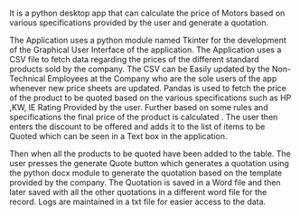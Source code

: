 It is a python desktop app that can calculate the price of Motors based on various
specifications provided by the user and generate a quotation.

The Application uses a python module named Tkinter for the development of the
Graphical User Interface of the application. The Application uses a CSV file to fetch
data regarding the prices of the different standard products sold by the company. The
CSV can be Easily updated by the Non-Technical Employees at the Company who are
the sole users of the app whenever new price sheets are updated. Pandas is used to
fetch the price of the product to be quoted based on the various specifications such as
HP ,KW, IE Rating Provided by the user. Further based on some rules and
specifications the final price of the product is calculated . The user then enters the
discount to be offered and adds it to the list of items to be Quoted which can be seen in
a Text box in the application.

Then when all the products to be quoted have been added to the table. The user
presses the generate Quote button which generates a quotation using the python docx
module to generate the quotation based on the template provided by the company. The
Quotation is saved in a Word file and then later saved with all the other quotations in a
different word file for the record. Logs are maintained in a txt file for easier access to the
data.
